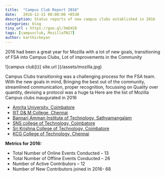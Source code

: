 ```yaml
---
title:  "Campus Club Report 2016"
date:   2016-12-31 00:00:00 +0530
description: Status reports of new campus clubs established in 2016
categories: blog
tiny_url : https://goo.gl/3mD4S8
tags: [campusclub, MozillaTN17]
author: karthickeyan
---
```


2016 had been a great year for Mozilla with a lot of new goals, transitioning of FSA into Campus Clubs, Lot of improvements in the Community

![campus club]({{ site.url }}/assets/mozilla.jpg)

Campus Clubs transitioning was a challenging process for the FSA team. With the new goals in mind, Bringing the best out of the community, streamlined communication, proper recognition, focussing on Quality over quantity, devising a  protocol was a huge ta
Here are the list of Mozilla Campus clubs inaugurated in 2016



 - [Amrita University, Coimbatore](https://twitter.com/FahimaZulfath)
 - [IIIT D& M College, Chennai](https://twitter.com/ragavaa25)
 - [Bannari Amman Institute of Technology, Sathyamangalam](https://twitter.com/KotechaVishwa)
 - [SNS college of Technology, Coimbatore](https://twitter.com/KotechaVishwa)
 - [Sri Krishna College of Technology, Coimbatore](https://twitter.com/KotechaVishwa)
 - [KCG College of Technology, Chennai](https://twitter.com/KotechaVishwa)


**Metrics for 2016:**

- Total Number of Online Events Conducted – 13
- Total Number of Offline Events Conducted – 26
- Number of Active Contributors – 12
- Number of New Contributors joined in 2016- 68
